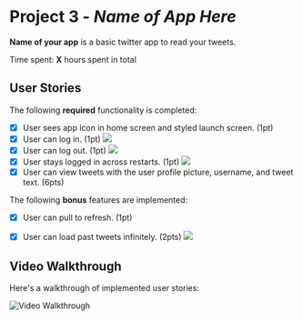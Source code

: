 # Project 3 - *Name of App Here*

**Name of your app** is a basic twitter app to read your tweets.

Time spent: **X** hours spent in total

## User Stories

The following **required** functionality is completed:

- [X] User sees app icon in home screen and styled launch screen. (1pt)
- [X] User can log in. (1pt)
![](https://i.imgur.com/sYBWEHo.gif)
- [X] User can log out. (1pt)
![](https://i.imgur.com/qsKOKAZ.gif)
- [X] User stays logged in across restarts. (1pt)
![](https://i.imgur.com/CtCs2XE.gif)
- [X] User can view tweets with the user profile picture, username, and tweet text. (6pts)

The following **bonus** features are implemented:

- [X] User can pull to refresh. (1pt)
- [X] User can load past tweets infinitely. (2pts)
![](https://i.imgur.com/gN96V0W.gif)


## Video Walkthrough

Here's a walkthrough of implemented user stories:

<img src='http://i.imgur.com/link/to/your/gif/file.gif' title='Video Walkthrough' width='' alt='Video Walkthrough' />

